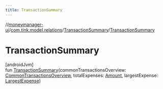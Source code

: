 ```yaml
---
title: TransactionSummary
---
```

//[moneymanager-ui](../../../index.html)/[com.tink.model.relations](../index.html)/[TransactionSummary](index.html)/[TransactionSummary](-transaction-summary.html)



# TransactionSummary



[androidJvm]\
fun [TransactionSummary](-transaction-summary.html)(commonTransactionsOverview: [CommonTransactionsOverview](../-common-transactions-overview/index.html), totalExpenses: [Amount](../../com.tink.model.misc/-amount/index.html), largestExpense: [LargestExpense](../-largest-expense/index.html))




